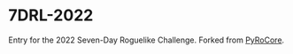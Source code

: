 # 7DRL-2022
Entry for the 2022 Seven-Day Roguelike Challenge. Forked from [PyRoCore](https://github.com/jeremycryan/PyRoCore).

